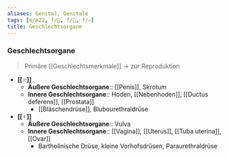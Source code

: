 ```yaml
---
aliases: Genital, Genitale
tags: [m/m22, f/🦩, f/🍆, f/💀]
title: Geschlechtsorgane
---
```

### Geschlechtsorgane
> Primäre [[Geschlechtsmerkmale]] → zur Reproduktion
- **[[♂]]**
	- **Äußere Geschlechtsorgane**:: [[Penis]], Skrotum
	- **Innere Geschlechtsorgane**:: Hoden, [[Nebenhoden]], [[Ductus deferens]], [[Prostata]]
		- [[Bläschendrüse]], Blubourethraldrüse
- **[[♀]]**
	- **Äußere Geschlechtsorgane**:: Vulva
	- **Innere Geschlechtsorgane**:: [[Vagina]], [[Uterus]], [[Tuba uterina]], [[Ovar]]
		- Bartholinische Drüse, kleine Vorhofsdrüsen, Paraurethraldrüse